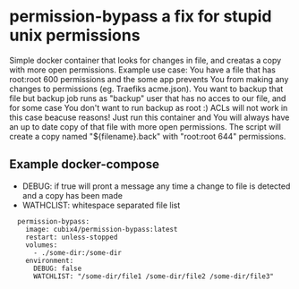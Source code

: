# permission-bypass a fix for stupid unix permissions

Simple docker container that looks for changes in file, and creatas a copy with more open permissions. 
Example use case: You have a file that has root:root 600 permissions and the some app prevents You from making any changes to permissions (eg. Traefiks acme.json). You want to backup that file but backup job runs as "backup" user that has no acces to our file, and for some case You don't want to run backup as root :) ACLs will not work in this case beacuse reasons! 
Just run this container and You will always have an up to date copy of that file with more open permissions. The script will create a copy named "${filename}.back" with "root:root 644" permissions.

## Example docker-compose
- DEBUG: if true will pront a message any time a change to file is detected and a copy has been made
- WATHCLIST: whitespace separated file list

```
  permission-bypass:
    image: cubix4/permission-bypass:latest
    restart: unless-stopped
    volumes:
      - ./some-dir:/some-dir
    environment:
      DEBUG: false
      WATCHLIST: "/some-dir/file1 /some-dir/file2 /some-dir/file3"
```
